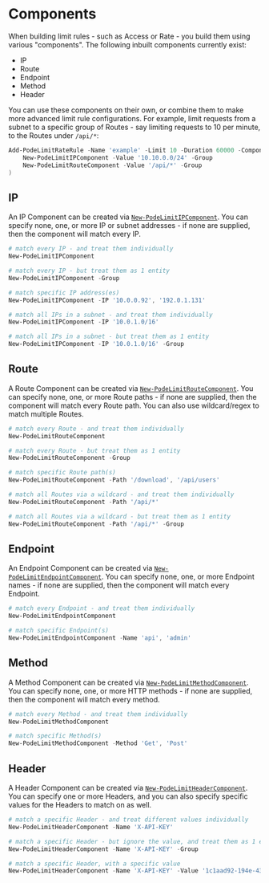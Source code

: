 # Components

When building limit rules - such as Access or Rate - you build them using various "components". The following inbuilt components currently exist:

* IP
* Route
* Endpoint
* Method
* Header

You can use these components on their own, or combine them to make more advanced limit rule configurations. For example, limit requests from a subnet to a specific group of Routes - say limiting requests to 10 per minute, to the Routes under `/api/*`:

```powershell
Add-PodeLimitRateRule -Name 'example' -Limit 10 -Duration 60000 -Component @(
    New-PodeLimitIPComponent -Value '10.10.0.0/24' -Group
    New-PodeLimitRouteComponent -Value '/api/*' -Group
)
```

## IP

An IP Component can be created via [`New-PodeLimitIPComponent`](../../../../../Functions/Limit/New-PodeLimitIPComponent). You can specify none, one, or more IP or subnet addresses - if none are supplied, then the component will match every IP.

```powershell
# match every IP - and treat them individually
New-PodeLimitIPComponent

# match every IP - but treat them as 1 entity
New-PodeLimitIPComponent -Group

# match specific IP address(es)
New-PodeLimitIPComponent -IP '10.0.0.92', '192.0.1.131'

# match all IPs in a subnet - and treat them individually
New-PodeLimitIPComponent -IP '10.0.1.0/16'

# match all IPs in a subnet - but treat them as 1 entity
New-PodeLimitIPComponent -IP '10.0.1.0/16' -Group
```

## Route

A Route Component can be created via [`New-PodeLimitRouteComponent`](../../../../../Functions/Limit/New-PodeLimitRouteComponent). You can specify none, one, or more Route paths - if none are supplied, then the component will match every Route path. You can also use wildcard/regex to match multiple Routes.

```powershell
# match every Route - and treat them individually
New-PodeLimitRouteComponent

# match every Route - but treat them as 1 entity
New-PodeLimitRouteComponent -Group

# match specific Route path(s)
New-PodeLimitRouteComponent -Path '/download', '/api/users'

# match all Routes via a wildcard - and treat them individually
New-PodeLimitRouteComponent -Path '/api/*'

# match all Routes via a wildcard - but treat them as 1 entity
New-PodeLimitRouteComponent -Path '/api/*' -Group
```

## Endpoint

An Endpoint Component can be created via [`New-PodeLimitEndpointComponent`](../../../../../Functions/Limit/New-PodeLimitEndpointComponent). You can specify none, one, or more Endpoint names - if none are supplied, then the component will match every Endpoint.

```powershell
# match every Endpoint - and treat them individually
New-PodeLimitEndpointComponent

# match specific Endpoint(s)
New-PodeLimitEndpointComponent -Name 'api', 'admin'
```

## Method

A Method Component can be created via [`New-PodeLimitMethodComponent`](../../../../../Functions/Limit/New-PodeLimitMethodComponent). You can specify none, one, or more HTTP methods - if none are supplied, then the component will match every method.

```powershell
# match every Method - and treat them individually
New-PodeLimitMethodComponent

# match specific Method(s)
New-PodeLimitMethodComponent -Method 'Get', 'Post'
```

## Header

A Header Component can be created via [`New-PodeLimitHeaderComponent`](../../../../../Functions/Limit/New-PodeLimitHeaderComponent). You can specify one or more Headers, and you can also specify specific values for the Headers to match on as well.

```powershell
# match a specific Header - and treat different values individually
New-PodeLimitHeaderComponent -Name 'X-API-KEY'

# match a specific Header - but ignore the value, and treat them as 1 entity
New-PodeLimitHeaderComponent -Name 'X-API-KEY' -Group

# match a specific Header, with a specific value
New-PodeLimitHeaderComponent -Name 'X-API-KEY' -Value '1c1aad92-194e-433a-bf0a-385434dcac13'
```
